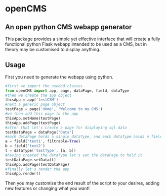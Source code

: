 # openCMS

## An open python CMS webapp generator

This package provides a simple yet effective interface that will create a fully functional python Flask webapp intended to be used as a CMS, but in theory may be customised to display anything.

## Usage

First you need to generate the webapp using python.

```Python
#first we import the needed classes
from openCMS import app, page, dataPage, field, dataType
#then we create the app object
thisApp = app('testCSM')
#next a generic page object
testPage = page('Home', 'Welcome to my CMS')
#we then add this page to the app
thisApp.setHome(testPage)
thisApp.addPage(testPage)
#after that let's create a page for displaying sql data
testDataPage = dataPage('Data')
#each dataPage holds a single dataType, and each dataType holds n fields
a = field('text1', filtrable=True)
b = field('text2')
t = dataType('testType', [a, b])
#having created the dataType let's set the dataPage to hold it
testDataPage.setData(t)
thisApp.addPage(testDataPage)
#finally let's render the app
thisApp.render()
```

Then you may customise the end result of the script to your desires, adding new features or changing what you want!
